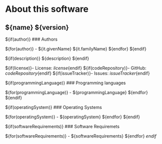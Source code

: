 <h1 id="about-this-software">About this software</h1>
<h2 id="name-version">${name} ${version}</h2>
<p>${if(author)} ### Authors</p>
<p>${for(author)} - ${it.givenName} ${it.familyName} ${endfor}
${endif}</p>
<p>${if(description)} ${description} ${endif}</p>
<p>${if(license)}- License: <span
class="math inline"><em>l</em><em>i</em><em>c</em><em>e</em><em>n</em><em>s</em><em>e</em></span>{endif}
${if(codeRepository)}- GitHub: <span
class="math inline"><em>c</em><em>o</em><em>d</em><em>e</em><em>R</em><em>e</em><em>p</em><em>o</em><em>s</em><em>i</em><em>t</em><em>o</em><em>r</em><em>y</em></span>{endif}
${if(issueTracker)}- Issues: <span
class="math inline"><em>i</em><em>s</em><em>s</em><em>u</em><em>e</em><em>T</em><em>r</em><em>a</em><em>c</em><em>k</em><em>e</em><em>r</em></span>{endif}</p>
<p>${if(programmingLanguage)} ### Programming languages</p>
<p>${for(programmingLanguage)} - ${programmingLanguage} ${endfor}
${endif}</p>
<p>${if(operatingSystem)} ### Operating Systems</p>
<p>${for(operatingSystem)} - ${operatingSystem} ${endfor} ${endif}</p>
<p>${if(softwareRequirements)} ### Software Requiremets</p>
<p>${for(softwareRequirements)} - ${softwareRequirements} ${endfor}
<span
class="math inline"><em>e</em><em>n</em><em>d</em><em>i</em><em>f</em></span></p>

